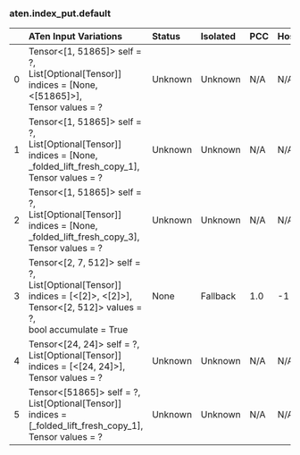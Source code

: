 ### aten.index_put.default
|    | ATen Input Variations                                                                                                                       | Status   | Isolated   | PCC   | Host   |
|---:|:--------------------------------------------------------------------------------------------------------------------------------------------|:---------|:-----------|:------|:-------|
|  0 | Tensor<[1, 51865]> self = ?,<br>List[Optional[Tensor]] indices = [None, <[51865]>],<br>Tensor values = ?                                    | Unknown  | Unknown    | N/A   | N/A    |
|  1 | Tensor<[1, 51865]> self = ?,<br>List[Optional[Tensor]] indices = [None, _folded_lift_fresh_copy_1],<br>Tensor values = ?                    | Unknown  | Unknown    | N/A   | N/A    |
|  2 | Tensor<[1, 51865]> self = ?,<br>List[Optional[Tensor]] indices = [None, _folded_lift_fresh_copy_3],<br>Tensor values = ?                    | Unknown  | Unknown    | N/A   | N/A    |
|  3 | Tensor<[2, 7, 512]> self = ?,<br>List[Optional[Tensor]] indices = [<[2]>, <[2]>],<br>Tensor<[2, 512]> values = ?,<br>bool accumulate = True | None     | Fallback   | 1.0   | -1     |
|  4 | Tensor<[24, 24]> self = ?,<br>List[Optional[Tensor]] indices = [<[24, 24]>],<br>Tensor values = ?                                           | Unknown  | Unknown    | N/A   | N/A    |
|  5 | Tensor<[51865]> self = ?,<br>List[Optional[Tensor]] indices = [_folded_lift_fresh_copy_1],<br>Tensor values = ?                             | Unknown  | Unknown    | N/A   | N/A    |

